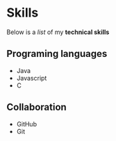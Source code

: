 # Skills

Below is a _list_ of my **technical skills**

## Programing languages
- Java
- Javascript
- C

## Collaboration
- GitHub
- Git
